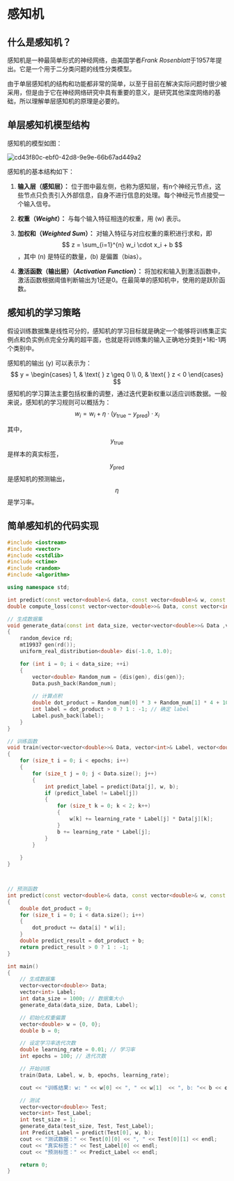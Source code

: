 # 感知机

## 什么是感知机？

感知机是一种最简单形式的神经网络，由美国学者*Frank Rosenblatt*于1957年提出。它是一个用于二分类问题的线性分类模型。

由于单层感知机的结构和功能都非常的简单，以至于目前在解决实际问题时很少被采用，但是由于它在神经网络研究中具有重要的意义，是研究其他深度网络的基础，所以理解单层感知机的原理是必要的。

## 单层感知机模型结构

感知机的模型如图：

![cd43f80c-ebf0-42d8-9e9e-66b67ad449a2](/tmp/cd43f80c-ebf0-42d8-9e9e-66b67ad449a2.png)

感知机的基本结构如下：

1. **输入层（感知层）：** 位于图中最左侧，也称为感知层，有n个神经元节点，这些节点只负责引入外部信息，自身不进行信息的处理。每个神经元节点接受一个输入信号。

2. **权重（*Weight*）：** 与每个输入特征相连的权重，用 \(w\) 表示。

3. **加权和（*Weighted Sum*）：** 对输入特征与对应权重的乘积进行求和，即
   $$
   z = \sum_{i=1}^{n} w_i \cdot x_i + b
   $$
   ，其中 \(n\) 是特征的数量，\(b\) 是偏置（bias）。

4. **激活函数（输出层）（*Activation Function*）：** 将加权和输入到激活函数中，激活函数根据阈值判断输出为1还是0。在最简单的感知机中，使用的是跃阶函数。

## 感知机的学习策略

假设训练数据集是线性可分的，感知机的学习目标就是确定一个能够将训练集正实例点和负实例点完全分离的超平面，也就是将训练集的输入正确地分类到+1和-1两个类别中。

感知机的输出 \(y\) 可以表示为：
$$
y = \begin{cases} 1, & \text{ } z \geq 0 \\ 0, & \text{ } z < 0 \end{cases}
$$
感知机的学习算法主要包括权重的调整，通过迭代更新权重以适应训练数据。一般来说，感知机的学习规则可以概括为：
$$
w_i = w_i + \eta \cdot (y_{\text{true}} - y_{\text{pred}}) \cdot x_i
$$

其中，
$$
y_{\text{true}}
$$
是样本的真实标签，
$$
y_{\text{pred}}
$$
是感知机的预测输出，
$$
\eta
$$
是学习率。

## 简单感知机的代码实现

```c++
#include <iostream>
#include <vector>
#include <cstdlib>
#include <ctime>
#include <random>
#include <algorithm>

using namespace std;

int predict(const vector<double>& data, const vector<double>& w, const double b);
double compute_loss(const vector<vector<double>>& Data, const vector<int>& Label, const vector<double>& w, const double b);

// 生成数据集
void generate_data(const int data_size, vector<vector<double>>& Data ,vector<int>& Label)
{
    random_device rd;
    mt19937 gen(rd());
    uniform_real_distribution<double> dis(-1.0, 1.0);

    for (int i = 0; i < data_size; ++i) 
    {
        vector<double> Random_num = {dis(gen), dis(gen)};
        Data.push_back(Random_num);
        
        // 计算点积
        double dot_product = Random_num[0] * 3 + Random_num[1] * 4 + 10;
        int label = dot_product > 0 ? 1 : -1; // 确定 label 
        Label.push_back(label); 
    } 
}

// 训练函数
void train(vector<vector<double>>& Data, vector<int>& Label, vector<double>& w, double& b, const int epochs, double learning_rate)
{
    for (size_t i = 0; i < epochs; i++)
    {
        for (size_t j = 0; j < Data.size(); j++)
        {
            int predict_label = predict(Data[j], w, b);
            if (predict_label != Label[j])
            {
                for (size_t k = 0; k < 2; k++)
                {
                    w[k] += learning_rate * Label[j] * Data[j][k];
                }
                b += learning_rate * Label[j];
            }
        }
        
    }
}



// 预测函数
int predict(const vector<double>& data, const vector<double>& w, const double b)
{
    double dot_product = 0;
    for (size_t i = 0; i < data.size(); i++)
    {
        dot_product += data[i] * w[i];
    }
    double predict_result = dot_product + b;
    return predict_result > 0 ? 1 : -1;
}

int main()
{
    // 生成数据集
    vector<vector<double>> Data;
    vector<int> Label;
    int data_size = 1000; // 数据集大小
    generate_data(data_size, Data, Label);

    // 初始化权重偏置
    vector<double> w = {0, 0};
    double b = 0;

    // 设定学习率迭代次数
    double learning_rate = 0.01; // 学习率
    int epochs = 100; // 迭代次数

    // 开始训练
    train(Data, Label, w, b, epochs, learning_rate);

    cout << "训练结果: w: " << w[0] << ", " << w[1]  << ", b: "<< b << endl;

    // 测试
    vector<vector<double>> Test;
    vector<int> Test_Label;
    int test_size = 1; 
    generate_data(test_size, Test, Test_Label);
    int Predict_Label = predict(Test[0], w, b);
    cout << "测试数据：" << Test[0][0] << ", " << Test[0][1] << endl;
    cout << "真实标签：" << Test_Label[0] << endl;
    cout << "预测标签：" << Predict_Label << endl;

    return 0;
}
```
